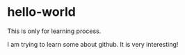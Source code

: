 # hello-world
This is only for learning process.

I am trying to learn some about github. It is very interesting!
